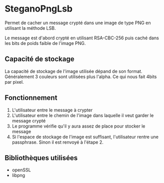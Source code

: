 # SteganoPngLsb

Permet de cacher un message crypté dans une image de type PNG en utilisant la méthode LSB.

Le message est d'abord crypté en utilisant RSA-CBC-256 puis caché dans les bits de poids faible de l'image PNG.

## Capacité de stockage

La capacité de stockage de l'image utilisée dépand de son format. Généralement 3 couleurs sont utilisées plus l'alpha. Ce qui nous fait 4bits par pixel.

## Fonctionnement

1. L'utilisateur entre le message à crypter
2. L'utilisateur entre le chemin de l'image dans laquelle il veut garder le message crypté
3. Le programme vérifie qu'il y aura assez de place pour stocker le message
4. Si l'espace de stockage de l'image est suffisant, l'utilisateur rentre une passphrase. Sinon il est renvoyé à l'étape 2.

## Bibliothèques utilisées

- openSSL
- libpng

